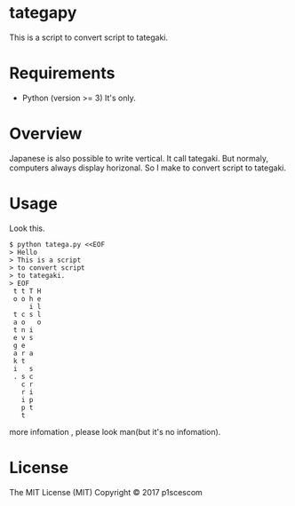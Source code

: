 # tategapy
This is a script to convert script to tategaki.

# Requirements
* Python (version >= 3)
It's only.


# Overview
Japanese is also possible to write vertical.
It call tategaki.
But normaly, computers always display horizonal.
So I make to convert script to tategaki.

# Usage
Look this.

```term
$ python tatega.py <<EOF
> Hello
> This is a script
> to convert script 
> to tategaki.
> EOF
 t t T H
 o o h e
     i l
 t c s l
 a o   o
 t n i  
 e v s  
 g e    
 a r a  
 k t    
 i   s  
 . s c  
   c r  
   r i  
   i p  
   p t  
   t    
```

more infomation , please look man(but it's no infomation).

# License
The MIT License (MIT)
Copyright © 2017 p1scescom
